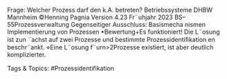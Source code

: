 Frage: Welcher Prozess darf den k.A. betreten?
Betriebssysteme DHBW Mannheim ©Henning Pagnia Version 4.23 Fr¨uhjahr 2023 BS–55Prozessverwaltung Gegenseitiger Ausschluss: Basismecha nismen Implementierung von Prozessen
•Bewertung+Es funktioniert!
Die L¨osung ist zun ¨achst auf zwei Prozesse und bestimmte Prozessidentiﬁkation en beschr¨ankt.
⋄Eine L¨osung f¨urn>2Prozesse existiert, ist aber deutlich komplizierter.

   Tags & Topics:
   #Prozessidentiﬁkation